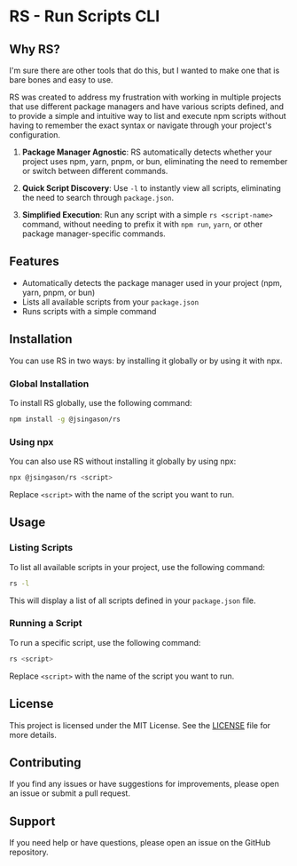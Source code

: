 # RS - Run Scripts CLI

## Why RS?

I'm sure there are other tools that do this, but I wanted to make one that is bare bones and easy to use.

RS was created to address my frustration with working in multiple projects that use different package managers and have various scripts defined, and to provide a simple and intuitive way to list and execute npm scripts without having to remember the exact syntax or navigate through your project's configuration.

1. **Package Manager Agnostic**: RS automatically detects whether your project uses npm, yarn, pnpm, or bun, eliminating the need to remember or switch between different commands.

2. **Quick Script Discovery**: Use `-l` to instantly view all scripts, eliminating the need to search through `package.json`.

3. **Simplified Execution**: Run any script with a simple `rs <script-name>` command, without needing to prefix it with `npm run`, `yarn`, or other package manager-specific commands.

## Features

- Automatically detects the package manager used in your project (npm, yarn, pnpm, or bun)
- Lists all available scripts from your `package.json`
- Runs scripts with a simple command

## Installation

You can use RS in two ways: by installing it globally or by using it with npx.

### Global Installation

To install RS globally, use the following command:

```bash
npm install -g @jsingason/rs
```

### Using npx

You can also use RS without installing it globally by using npx:

```bash
npx @jsingason/rs <script>
```

Replace `<script>` with the name of the script you want to run.

## Usage

### Listing Scripts


To list all available scripts in your project, use the following command:

```bash
rs -l
```

This will display a list of all scripts defined in your `package.json` file.

### Running a Script

To run a specific script, use the following command:

```bash
rs <script>
```

Replace `<script>` with the name of the script you want to run.

## License

This project is licensed under the MIT License. See the [LICENSE](LICENSE) file for more details.

## Contributing

If you find any issues or have suggestions for improvements, please open an issue or submit a pull request.

## Support

If you need help or have questions, please open an issue on the GitHub repository.
